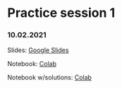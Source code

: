 # Practice session 1

### 10.02.2021

Slides: [Google Slides](https://docs.google.com/presentation/d/1PXxJhISDb6N_TSAgQ4bM2jTICMKxnujz3mAss4Ax204/edit?usp=sharing)

Notebook: [Colab](https://colab.research.google.com/drive/1bJZysuBFmZqAHmMm3sRJtuchaU62Q6UP?usp=sharing)

Notebook w/solutions: [Colab](https://colab.research.google.com/drive/1J9JwxnYlz1uuA2fv-BBC9ldWiMhLEsRX?usp=sharing)

